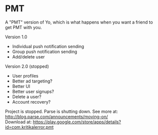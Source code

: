 PMT
===

A "PMT" version of Yo, which is what happens when you want a friend to get PMT with you.

Version 1.0
- Individual push notification sending
- Group push notification sending
- Add/delete user

Version 2.0 (stopped)
- User profiles
- Better ad targeting?
- Better UI
- Better user signups?
- Delete a user?
- Account recovery?

Project is stopped. Parse is shutting down. See more at: http://blog.parse.com/announcements/moving-on/
<br/>
Download at: https://play.google.com/store/apps/details?id=com.kritikalerror.pmt
